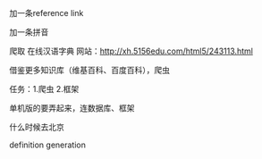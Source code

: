 加一条reference link

加一条拼音

爬取 在线汉语字典 网站：http://xh.5156edu.com/html5/243113.html

借鉴更多知识库（维基百科、百度百科），爬虫

任务：1.爬虫 2.框架



单机版的要弄起来，连数据库、框架



什么时候去北京



definition generation

